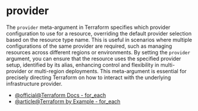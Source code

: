 # provider

The `provider` meta-argument in Terraform specifies which provider configuration to use for a resource, overriding the default provider selection based on the resource type name. This is useful in scenarios where multiple configurations of the same provider are required, such as managing resources across different regions or environments. By setting the `provider` argument, you can ensure that the resource uses the specified provider setup, identified by its alias, enhancing control and flexibility in multi-provider or multi-region deployments. This meta-argument is essential for precisely directing Terraform on how to interact with the underlying infrastructure provider.

- [@official@Terraform Docs - for_each](https://developer.hashicorp.com/terraform/language/meta-arguments/resource-provider)
- [@article@Terraform by Example - for_each](https://www.terraformbyexample.com/providers/)